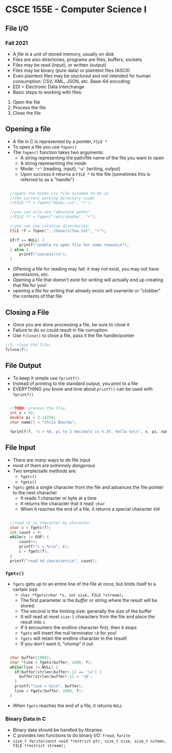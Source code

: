 
# CSCE 155E - Computer Science I
## File I/O
### Fall 2021

* A *file* is a unit of stored memory, usually on disk
* Files are also directories, programs are files, buffers, sockets
* Files may be read (input), or written (output)
* Files may be binary (pure data) or plaintext files (ASCII)
* Even plaintext files may be *stuctured* and not intended for human consumption: CSV, XML, JSON, etc. Base-64 encoding:
* EDI = Electronic Data Interchange
* Basic steps to working with files:
 1. Open the file
 2. Process the file
 3. Close the file

## Opening a file

* A file in C is represented by a pointer, `FILE *`
* To open a file you use `fopen()`
* The `fopen()` function takes two arguments:
  * A string representing the path/file name of the file you want to open
  * A string representing the *mode*
  * Mode: `"r"` (reading, input), `"w"` (writing, output)
  * Upon success it returns a `FILE *` to the file (sometimes this is referred to as a "handle")

```c

  //opens the books.csv file assumed to be in
  //the current working directory (cwd)
  //FILE *f = fopen("books.csv", "r");

  //you can also use "absolute paths"
  //FILE *f = fopen("/etc/shadow", "r");

  //you can use relative directories:
  FILE *f = fopen("../honors/foo.txt", "r");

  if(f == NULL) {
      printf("unable to open file for some reason\n");
  } else {
      printf("success!\n");
  }
```

* OPening a file for reading may fail: it may not exist, you may not have permissions, etc.
* Opening a file that doesn't exist for *writing* will actually end up creating that file for you!
* opening a file for writing that already exists will *overwrite* or "clobber" the contents of that file

## Closing a File

* Once you are done processing a file, be sure to close it
* Failure to do so could result in file corruption
* Use `fclose()` to close a file, pass it the file handle/pointer

```c
//3. close the file:
fclose(f);
```

## File Output

* To keep it simple use `fprintf()`
* Instead of printing to the standard output, you print to a file
* EVERYTHING you know and love about `printf()` can be used with `fprintf()`

```c

  //TODO: process the file
  int x = 42;
  double pi = 3.14159;
  char name[] = "Chris Bourke";

  fprintf(f, "x = %d, pi to 3 decimals is %.3f, hello %s\n", x, pi, name);
```

## File Input

* There are *many* ways to do file input
* most of them are *extremely dangerous*
* Two simple/safe methods are:
  * `fgetc()`
  * `fgets()`
* `fgetc` gets a single character from the file and advances the file pointer to the next character
  * It reads 1 character or byte at a time
  * It returns the character that it read: `char`
  * When it reaches the end of a file, it returns a special character `EOF`

```c

  //read it in character by character
  char c = fgetc(f);
  int count = 0;
  while(c != EOF) {
      count++;
      printf("c = %c\n", c);
      c = fgetc(f);
  }
  printf("read %d characters\n", count);
```

### `fgets()`

* `fgets` gets up to an entire line of the file at once, but limits itself to a certain size
  * `char *fgets(char *s, int size, FILE *stream);`
  * The first parameter is the *buffer* or string where the result will be stored.  
  * The second is the limiting size: generally the size of the buffer
  * It will read at most `size-1` characters from the file and place the result into `s`
  * If it encounters the endline character first, then it stops
  * `fgets` will insert the null terminator `\0` for you!
  * `fgets` will retain the endline character in the result!
  * If you don't want it, "chomp" it out

```c

  char buffer[1000];
  char *line = fgets(buffer, 1000, f);
  while(line != NULL) {
    if(buffer[strlen(buffer)-1] == '\n') {
      buffer[strlen(buffer)-1] = '\0';
    }
    printf("line = %s\n", buffer);
    line = fgets(buffer, 1000, f);
  }
```

  * When `fgets` reaches the end of a file, it returns `NULL`


### Binary Data in C

  * Binary data should be handled by libraries
  * C provides two functions to do binary I/O: `fread`, `fwrite`
  * `size_t fwrite(const void *restrict ptr, size_t size, size_t nitems, FILE *restrict stream);`

```text



```
